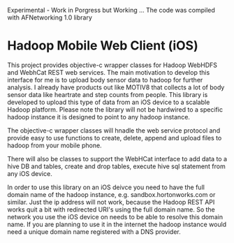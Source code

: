 Experimental - Work in Porgress but Working ... The code was compiled with AFNetworking 1.0 library

Hadoop Mobile Web Client (iOS)
==============

This project provides objective-c wrapper classes for Hadoop WebHDFS and WebhCat REST web services. The main motivation to develop this interface for me is to upload body sensor data to hadoop for further analysis. I already have products out like MOTIV8 that collects a lot of body sensor data like heartrate and step counts from people. This library is developed to upload this type of data from an iOS device to a scalable Hadoop platform. Please note the library will not be hardwired to a specific hadoop instance it is designed to point to any hadoop instance.

The objective-c wrapper classes will hnadle the web service protocol and provide easy to use functions to create, delete, append and upload files to hadoop from your mobile phone. 

There will also be classes to support the WebHCat interface to add data to a hive DB and tables, create and drop tables, execute hive sql statement from any iOS device.

In order to use this library on an iOS deivce you need to have the full domain name of the hadoop instance, e.g. sandbox.hortonworks.com or similar. Just the ip address will not work, because the Hadoop REST API works quit a bit with redirected URI's using the full domain name. So the network you use the iOS device on needs to be able to resolve this domain name. If you are planning to use it in the internet the hadoop instance would need a unique domain name registered with a DNS provider.
